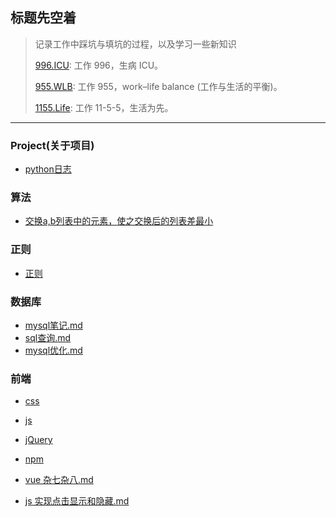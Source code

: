 ## 标题先空着
> 记录工作中踩坑与填坑的过程，以及学习一些新知识
>
> [996.ICU](https://github.com/996icu/996.ICU): 工作 996，生病 ICU。
>
> [955.WLB](https://github.com/formulahendry/955.WLB): 工作 955，work–life balance (工作与生活的平衡)。
>
> [1155.Life](https://github.com/formulahendry/1155.Life): 工作 11-5-5，生活为先。

***

### Project(关于项目)

- [python日志](https://github.com/ccname/SustailabilityStudy/blob/master/Project/python%20%E6%97%A5%E5%BF%97.md)

### 算法

- [交换a,b列表中的元素，使之交换后的列表差最小](https://github.com/ccname/SustailabilityStudy/blob/master/%E7%AE%97%E6%B3%95/python%20%E9%80%9A%E8%BF%87%E4%BA%A4%E6%8D%A2a%2Cb%E5%88%97%E8%A1%A8%E4%B8%AD%E7%9A%84%E5%85%83%E7%B4%A0%EF%BC%8C%E4%BD%BF%E4%B9%8B%E4%BA%A4%E6%8D%A2%E5%90%8E%E7%9A%84%E5%88%97%E8%A1%A8%E5%B7%AE%E6%9C%80%E5%B0%8F.md)

### 正则

- [正则](https://github.com/ccname/SustailabilityStudy/blob/master/%E6%AD%A3%E5%88%99/re.md)

### 数据库

- [mysql笔记.md](https://github.com/ccname/SustailabilityStudy/blob/master/数据库/mysql笔记.md)
- [sql查询.md](https://github.com/ccname/SustailabilityStudy/blob/master/数据库/sql查询.md)
- [mysql优化.md](https://github.com/ccname/SustailabilityStudy/blob/master/数据库/优化.md)

### 前端

- [css](https://github.com/ccname/SustailabilityStudy/blob/master/%E5%89%8D%E7%AB%AF/css.md)
- [js](https://github.com/ccname/SustailabilityStudy/blob/master/%E5%89%8D%E7%AB%AF/js.md)
- [jQuery](https://github.com/ccname/SustailabilityStudy/blob/master/%E5%89%8D%E7%AB%AF/jQuery.md)

- [npm](https://github.com/ccname/SustailabilityStudy/blob/master/%E5%89%8D%E7%AB%AF/npm.md)
- [vue 杂七杂八.md](https://github.com/ccname/SustailabilityStudy/blob/master/前端/vue%20杂七杂八.md)
- [js 实现点击显示和隐藏.md](https://github.com/ccname/SustailabilityStudy/blob/master/前端/js%20实现点击显示和隐藏.md)

